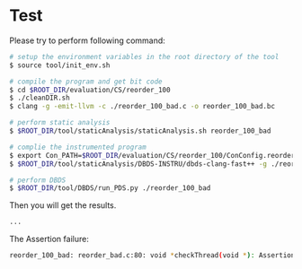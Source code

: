 # Test

Please try to perform following command:

```sh
# setup the environment variables in the root directory of the tool
$ source tool/init_env.sh

# compile the program and get bit code
$ cd $ROOT_DIR/evaluation/CS/reorder_100
$ ./cleanDIR.sh
$ clang -g -emit-llvm -c ./reorder_100_bad.c -o reorder_100_bad.bc

# perform static analysis
$ $ROOT_DIR/tool/staticAnalysis/staticAnalysis.sh reorder_100_bad

# complie the instrumented program
$ export Con_PATH=$ROOT_DIR/evaluation/CS/reorder_100/ConConfig.reorder_100_bad
$ $ROOT_DIR/tool/staticAnalysis/DBDS-INSTRU/dbds-clang-fast++ -g ./reorder_100_bad.bc -o reorder_100_bad -lpthread -ldl

# perform DBDS
$ $ROOT_DIR/tool/DBDS/run_PDS.py ./reorder_100_bad
```

Then you will get the results.

```sh
...
```

The Assertion failure:

```sh
reorder_100_bad: reorder_bad.c:80: void *checkThread(void *): Assertion `0' failed.
```
